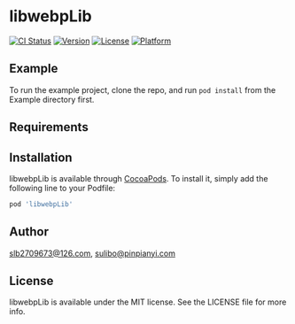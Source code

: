 # libwebpLib

[![CI Status](https://img.shields.io/travis/slb2709673@126.com/libwebpLib.svg?style=flat)](https://travis-ci.org/slb2709673@126.com/libwebpLib)
[![Version](https://img.shields.io/cocoapods/v/libwebpLib.svg?style=flat)](https://cocoapods.org/pods/libwebpLib)
[![License](https://img.shields.io/cocoapods/l/libwebpLib.svg?style=flat)](https://cocoapods.org/pods/libwebpLib)
[![Platform](https://img.shields.io/cocoapods/p/libwebpLib.svg?style=flat)](https://cocoapods.org/pods/libwebpLib)

## Example

To run the example project, clone the repo, and run `pod install` from the Example directory first.

## Requirements

## Installation

libwebpLib is available through [CocoaPods](https://cocoapods.org). To install
it, simply add the following line to your Podfile:

```ruby
pod 'libwebpLib'
```

## Author

slb2709673@126.com, sulibo@pinpianyi.com

## License

libwebpLib is available under the MIT license. See the LICENSE file for more info.
